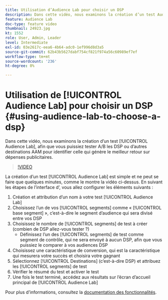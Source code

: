 ```yaml
---
title: Utilisation d’Audience Lab pour choisir un DSP
description: Dans cette vidéo, nous examinons la création d’un test Audience Lab, afin que vous puissiez effectuer des tests A/B sur les DSP ou d’autres destinations AAM pour déterminer laquelle générera le meilleur retour sur investissement publicitaire.
feature: Audience Lab
doc-type: feature video
thumbnail: 24923.jpg
kt: 1552
role: User, Admin, Leader
level: Intermediate
exl-id: 03e2617c-eea6-4b64-adc0-1ef996d8d3a5
source-git-commit: 62b43b5627dabf754cf821f974a56c60989ef7ef
workflow-type: tm+mt
source-wordcount: '236'
ht-degree: 0%

---
```


# Utilisation de [!UICONTROL Audience Lab] pour choisir un DSP {#using-audience-lab-to-choose-a-dsp}

Dans cette vidéo, nous examinons la création d’un test [!UICONTROL Audience Lab], afin que vous puissiez tester A/B les DSP ou d’autres destinations AAM pour identifier celle qui génère le meilleur retour sur dépenses publicitaires.

>[!VIDEO](https://video.tv.adobe.com/v/24923/?quality=12)

La création d’un test [!UICONTROL Audience Lab] est simple et ne peut se faire que quelques minutes, comme le montre la vidéo ci-dessus. En suivant les étapes de l’interface d’, vous allez configurer les éléments suivants :

1. Création et attribution d’un nom à votre test [!UICONTROL Audience Lab]
1. Choisissez l’un de vos [!UICONTROL segments] comme « [!UICONTROL base segment] », c’est-à-dire le segment d’audience qui sera divisé entre vos DSP
1. Choisissez le nombre de [!UICONTROL segments] de test à créer (combien de DSP allez-vous tester ?)
   * Définissez l’un des [!UICONTROL segments] de test comme segment de contrôle, qui ne sera envoyé à aucun DSP, afin que vous puissiez le comparer à vos audiences DSP
1. Choisissez une caractéristique de conversion, qui est la caractéristique qui mesurera votre succès et choisira votre gagnant
1. Sélectionnez [!UICONTROL Destinations] (c’est-à-dire DSP) et attribuez les [!UICONTROL segments] de test
1. Vérifier le résumé du test et activer le test
1. Une fois le test terminé, accédez aux résultats sur l’écran d’accueil principal de [!UICONTROL Audience Lab]

Pour plus d’informations, consultez la [documentation des fonctionnalités](https://experienceleague.adobe.com/docs/audience-manager/user-guide/features/audience-lab/audience-lab.html?lang=fr).
